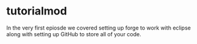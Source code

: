 # tutorialmod
In the very first epiosde we covered setting up forge to work with eclipse along with setting up GitHub to store all of your code.
